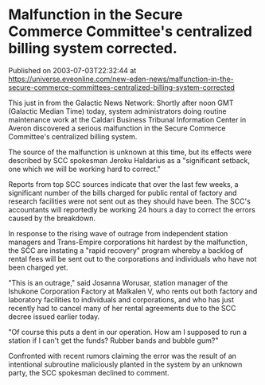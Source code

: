 # Malfunction in the Secure Commerce Committee's centralized billing system corrected.
Published on 2003-07-03T22:32:44 at https://universe.eveonline.com/new-eden-news/malfunction-in-the-secure-commerce-committees-centralized-billing-system-corrected

This just in from the Galactic News Network: Shortly after noon GMT (Galactic Median Time) today, system administrators doing routine maintenance work at the Caldari Business Tribunal Information Center in Averon discovered a serious malfunction in the Secure Commerce Committee's centralized billing system.   
  
The source of the malfunction is unknown at this time, but its effects were described by SCC spokesman Jeroku Haldarius as a "significant setback, one which we will be working hard to correct."  
  
Reports from top SCC sources indicate that over the last few weeks, a significant number of the bills charged for public rental of factory and research facilities were not sent out as they should have been. The SCC's accountants will reportedly be working 24 hours a day to correct the errors caused by the breakdown.  
  
In response to the rising wave of outrage from independent station managers and Trans-Empire corporations hit hardest by the malfunction, the SCC are instating a "rapid recovery" program whereby a backlog of rental fees will be sent out to the corporations and individuals who have not been charged yet.  
  
"This is an outrage," said Josanna Worusar, station manager of the Ishukone Corporation Factory at Malkalen V, who rents out both factory and laboratory facilities to individuals and corporations, and who has just recently had to cancel many of her rental agreements due to the SCC decree issued earlier today.   
  
"Of course this puts a dent in our operation. How am I supposed to run a station if I can't get the funds? Rubber bands and bubble gum?"   
  
Confronted with recent rumors claiming the error was the result of an intentional subroutine maliciously planted in the system by an unknown party, the SCC spokesman declined to comment.
